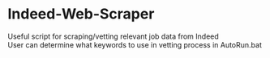 # Indeed-Web-Scraper
Useful script for scraping/vetting relevant job data from Indeed</br>
User can determine what keywords to use in vetting process in AutoRun.bat
